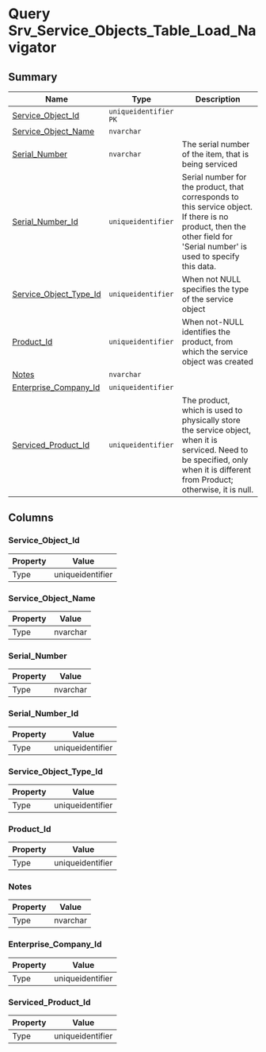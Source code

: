# Query Srv_Service_Objects_Table_Load_Navigator


## Summary

| Name | Type | Description |
| - | - | --- |
|[Service_Object_Id](#service_object_id)|`uniqueidentifier` `PK`||
|[Service_Object_Name](#service_object_name)|`nvarchar` ||
|[Serial_Number](#serial_number)|`nvarchar` |The serial number of the item, that is being serviced|
|[Serial_Number_Id](#serial_number_id)|`uniqueidentifier` |Serial number for the product, that corresponds to this service object. If there is no product, then the other field for 'Serial number' is used to specify this data.|
|[Service_Object_Type_Id](#service_object_type_id)|`uniqueidentifier` |When not NULL specifies the type of the service object|
|[Product_Id](#product_id)|`uniqueidentifier` |When not-NULL identifies the product, from which the service object was created|
|[Notes](#notes)|`nvarchar` ||
|[Enterprise_Company_Id](#enterprise_company_id)|`uniqueidentifier` ||
|[Serviced_Product_Id](#serviced_product_id)|`uniqueidentifier` |The product, which is used to physically store the service object, when it is serviced. Need to be specified, only when it is different from Product; otherwise, it is null.|

## Columns

### Service_Object_Id

| Property | Value |
| - | - |
|Type|uniqueidentifier|

### Service_Object_Name

| Property | Value |
| - | - |
|Type|nvarchar|

### Serial_Number

| Property | Value |
| - | - |
|Type|nvarchar|

### Serial_Number_Id

| Property | Value |
| - | - |
|Type|uniqueidentifier|

### Service_Object_Type_Id

| Property | Value |
| - | - |
|Type|uniqueidentifier|

### Product_Id

| Property | Value |
| - | - |
|Type|uniqueidentifier|

### Notes

| Property | Value |
| - | - |
|Type|nvarchar|

### Enterprise_Company_Id

| Property | Value |
| - | - |
|Type|uniqueidentifier|

### Serviced_Product_Id

| Property | Value |
| - | - |
|Type|uniqueidentifier|


